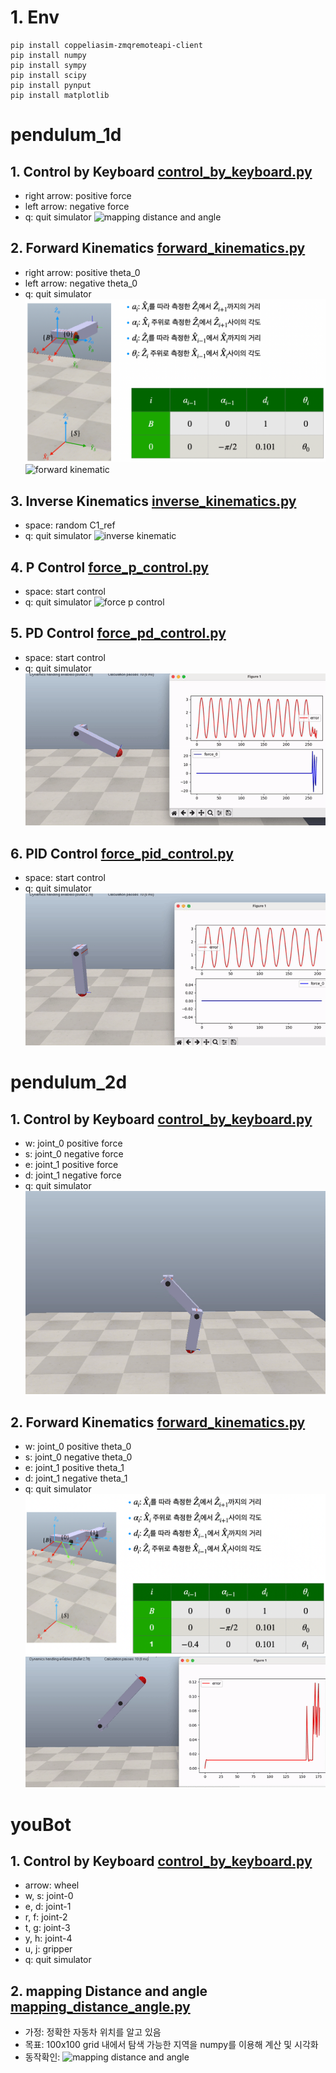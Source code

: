 # 1. Env
```
pip install coppeliasim-zmqremoteapi-client
pip install numpy
pip install sympy
pip install scipy
pip install pynput
pip install matplotlib
```

# pendulum_1d

## 1. Control by Keyboard [control_by_keyboard.py](./pendulum_1d/control_by_keyboard.py)
- right arrow: positive force
- left arrow: negative force
- q: quit simulator
![mapping distance and angle](./images/pendulum_1d_control_by_keyboard.gif)

## 2. Forward Kinematics [forward_kinematics.py](./pendulum_1d/forward_kinematics.py)
- right arrow: positive theta_0
- left arrow: negative theta_0
- q: quit simulator
![dh parameters](./images/pendulum_1d_dh_parameters.png)
![forward kinematic](./images/pendulum_1d_forward_kinematics.gif)

## 3. Inverse Kinematics [inverse_kinematics.py](./pendulum_1d/inverse_kinematics.py)
- space: random C1_ref
- q: quit simulator
![inverse kinematic](./images/pendulum_1d_inverse_kinematics.gif)

## 4. P Control [force_p_control.py](./pendulum_1d/force_p_control.py)
- space: start control
- q: quit simulator
![force p control](./images/pendulum_1d_p_control.gif)

## 5. PD Control [force_pd_control.py](./pendulum_1d/force_pd_control.py)
- space: start control
- q: quit simulator
![force pd control](./images/pendulum_1d_pd_control.gif)

## 6. PID Control [force_pid_control.py](./pendulum_1d/force_pid_control.py)
- space: start control
- q: quit simulator
![force pd control](./images/pendulum_1d_pid_control.gif)

# pendulum_2d

## 1. Control by Keyboard [control_by_keyboard.py](./pendulum_2d/control_by_keyboard.py)
- w: joint_0 positive force
- s: joint_0 negative force
- e: joint_1 positive force
- d: joint_1 negative force
- q: quit simulator
![mapping distance and angle](./images/pendulum_2d_control_by_keyboard.gif)

## 2. Forward Kinematics [forward_kinematics.py](./pendulum_2d/forward_kinematics.py)
- w: joint_0 positive theta_0
- s: joint_0 negative theta_0
- e: joint_1 positive theta_1
- d: joint_1 negative theta_1
- q: quit simulator
![dh parameters](./images/pendulum_2d_dh_parameters.png)
![forward kinematic](./images/pendulum_2d_forward_kinematics.gif)

# youBot

## 1. Control by Keyboard [control_by_keyboard.py](./youBot/control_by_keyboard.py)
- arrow: wheel
- w, s: joint-0
- e, d: joint-1
- r, f: joint-2
- t, g: joint-3
- y, h: joint-4
- u, j: gripper
- q: quit simulator

## 2. mapping Distance and angle [mapping_distance_angle.py](./youBot/mapping_distance_angle.py)
- 가정: 정확한 자동차 위치를 알고 있음
- 목표: 100x100 grid 내에서 탐색 가능한 지역을 numpy를 이용해 계산 및 시각화
- 동작확인:
![mapping distance and angle](./images/youbot_mapping_distance_angle.gif)
